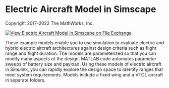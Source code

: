 # **Electric Aircraft Model in Simscape**
Copyright 2017-2022 The MathWorks, Inc.

[![View Electric Aircraft Model in Simscape on File Exchange](https://www.mathworks.com/matlabcentral/images/matlab-file-exchange.svg)](https://www.mathworks.com/matlabcentral/fileexchange/64991-electric-aircraft-model-in-simscape)

These example models enable you to use simulation to evaluate electric 
and hybrid electric aircraft architectures against design criteria such 
as flight range and flight duration. The models are parameterized so that 
you can modify many aspects of the design. MATLAB code automates parameter 
sweeps of battery size and payload. Using these models of electric aircraft 
in Simulink, you can rapidly explore the design space to identify ranges 
that meet system requirements. Models include a fixed wing and a VTOL aircraft 
in separate folders.


